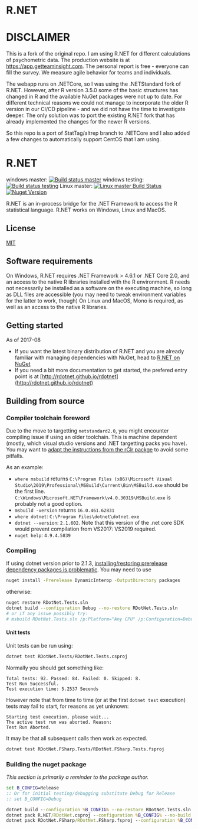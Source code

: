 # R.NET

# DISCLAIMER
This is a fork of the original repo. I am using R.NET for different calculations of psychometric data. The production website is at https://app.getteaminsight.com. The personal report is free - everyone can fill the survey. We measure agile behavior for teams and individuals.

The webapp runs on .NETCore, so I was using the .NETStandard fork of R.NET. However, after R version 3.5.0 some of the basic structures has changed in R and the available NuGet packages were not up to date. For different technical reasons we could not manage to incorporate the older R version in our CI/CD pipeline - and we did not have the time to investigate deeper. The only solution was to port the existing R.NET fork that has already implemented the changes for the newer R versions.

So this repo is a port of StatTag/altrep branch to .NETCore and I also added a few changes to automatically support CentOS that I am using.

R.NET
=======
windows master: [![Build status master](https://ci.appveyor.com/api/projects/status/bok963px1o9k7jay/branch/master?svg=true)](https://ci.appveyor.com/project/jmp75/rdotnet/branch/master) windows testing: [![Build status testing](https://ci.appveyor.com/api/projects/status/bok963px1o9k7jay/branch/testing?svg=true)](https://ci.appveyor.com/project/jmp75/rdotnet/branch/testing) Linux master: [![Linux master Build Status](https://travis-ci.org/jmp75/rdotnet.svg?branch=master "Linux master Build Status")](https://travis-ci.org/jmp75/rdotnet/builds) [![Nuget Version](https://buildstats.info/nuget/R.NET)](https://www.nuget.org/packages/R.NET/)

R.NET is an in-process bridge for the .NET Framework to access the R statistical language. R.NET works on Windows, Linux and MacOS.

## License

[MIT](./License.txt)

## Software requirements

On Windows, R.NET requires .NET Framework > 4.6.1 or .NET Core 2.0, and an access to the native R libraries installed with the R environment. R needs not necessarily be installed as a software on the executing machine, so long as DLL files are accessible (you may need to tweak environment variables for the latter to work, though)
On Linux and MacOS, Mono is required, as well as an access to the native R libraries.

## Getting started

As of 2017-08

* If you want the latest binary distribution of R.NET and you are already familiar with managing dependencies with NuGet, head to [R.NET on NuGet](https://www.nuget.org/packages?q=R.NET)
* If you need a bit more documentation to get started, the prefered entry point is at [http://rdotnet.github.io/rdotnet](http://rdotnet.github.io/rdotnet)

## Building from source

### Compiler toolchain foreword

Due to the move to targetting `netstandard2.0`, you might encounter compiling issue if using an older toolchain. This is machine dependent (mostly, which visual studio versions and .NET targetting packs you have). You may want to [adapt the instructions from the rClr packge](https://github.com/rdotnet/rClr/blob/master/README.md#windows) to avoid some pitfalls.

As an example:

* `where msbuild` returns `C:\Program Files (x86)\Microsoft Visual Studio\2019\Professional\MSBuild\Current\Bin\MSBuild.exe` should be the first line. `C:\Windows\Microsoft.NET\Framework\v4.0.30319\MSBuild.exe` is probably not a good option.
* `msbuild -version` returns `16.0.461.62831`
* `where dotnet`: `C:\Program Files\dotnet\dotnet.exe`
* `dotnet --version`:  `2.1.602`. Note that this version of the .net core SDK would prevent compilation from VS2017: VS2019 required.
* `nuget help`: `4.9.4.5839`

### Compiling

If using dotnet version prior to 2.1.3, [installing/restoring prerelease dependency packages is problematic](https://github.com/dotnet/cli/issues/8485). You may need to use

```sh
nuget install -Prerelease DynamicInterop -OutputDirectory packages
```

otherwise:

```sh
nuget restore RDotNet.Tests.sln
dotnet build --configuration Debug --no-restore RDotNet.Tests.sln
# or if any issue possibly try:
# msbuild RDotNet.Tests.sln /p:Platform="Any CPU" /p:Configuration=Debug /consoleloggerparameters:ErrorsOnly
```

#### Unit tests

Unit tests can be run using:

```sh
dotnet test RDotNet.Tests/RDotNet.Tests.csproj
```

Normally you should get something like:

```text
Total tests: 92. Passed: 84. Failed: 0. Skipped: 8.
Test Run Successful.
Test execution time: 5.2537 Seconds
```

However note that from time to time (or at the first `dotnet test` execution) tests may fail to start, for reasons as yet unknown:

```text
Starting test execution, please wait...
The active test run was aborted. Reason:
Test Run Aborted.
```

It may be that all subsequent calls then work as expected.

```sh
dotnet test RDotNet.FSharp.Tests/RDotNet.FSharp.Tests.fsproj
```

### Building the nuget package

*This section is primarily a reminder to the package author.*

```bat
set B_CONFIG=Release
:: Or for initial testing/debugging substitute Debug for Release
:: set B_CONFIG=Debug

dotnet build --configuration %B_CONFIG% --no-restore RDotNet.Tests.sln
dotnet pack R.NET/RDotNet.csproj --configuration %B_CONFIG% --no-build --no-restore --output nupkgs
dotnet pack RDotNet.FSharp/RDotNet.FSharp.fsproj --configuration %B_CONFIG% --no-build --no-restore --output nupkgs
```
